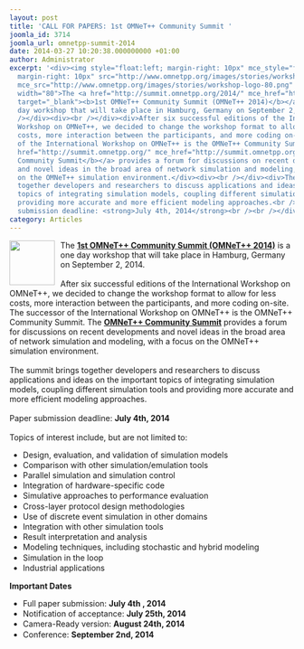 ```yaml
---
layout: post
title: 'CALL FOR PAPERS: 1st OMNeT++ Community Summit '
joomla_id: 3714
joomla_url: omnetpp-summit-2014
date: 2014-03-27 10:20:38.000000000 +01:00
author: Administrator
excerpt: '<div><img style="float:left; margin-right: 10px" mce_style="float:left;
  margin-right: 10px" src="http://www.omnetpp.org/images/stories/workshop-logo-80.png"
  mce_src="http://www.omnetpp.org/images/stories/workshop-logo-80.png" height="79"
  width="80">The <a href="http://summit.omnetpp.org/2014/" mce_href="http://summit.omnetpp.org/2014/"
  target="_blank"><b>1st OMNeT++ Community Summit (OMNeT++ 2014)</b></a> is a one
  day workshop that will take place in Hamburg, Germany on September 2, 2014. <br
  /></div><div><br /></div><div>After six successful editions of the International
  Workshop on OMNeT++, we decided to change the workshop format to allow for less
  costs, more interaction between the participants, and more coding on-site. The successor
  of the International Workshop on OMNeT++ is the OMNeT++ Community Summit. The <a
  href="http://summit.omnetpp.org/" mce_href="http://summit.omnetpp.org/" target="_blank"><b>OMNeT++
  Community Summit</b></a> provides a forum for discussions on recent developments
  and novel ideas in the broad area of network simulation and modeling, with a focus
  on the OMNeT++ simulation environment.</div><div><br /></div><div>The summit brings
  together developers and researchers to discuss applications and ideas on the important
  topics of integrating simulation models, coupling different simulation tools and
  providing more accurate and more efficient modeling approaches.<br /><br />Paper
  submission deadline: <strong>July 4th, 2014</strong><br /><br /></div><div class="system-pagebreak">'
category: Articles
---
```

<div><img style="float:left; margin-right: 10px" mce_style="float:left; margin-right: 10px" src="http://www.omnetpp.org/images/stories/workshop-logo-80.png" mce_src="http://www.omnetpp.org/images/stories/workshop-logo-80.png" height="79" width="80">The <a href="http://summit.omnetpp.org/2014/" mce_href="http://summit.omnetpp.org/2014/" target="_blank"><b>1st OMNeT++ Community Summit (OMNeT++ 2014)</b></a> is a one day workshop that will take place in Hamburg, Germany on September 2, 2014. <br /></div><div><br /></div><div>After six successful editions of the International Workshop on OMNeT++, we decided to change the workshop format to allow for less costs, more interaction between the participants, and more coding on-site. The successor of the International Workshop on OMNeT++ is the OMNeT++ Community Summit. The <a href="http://summit.omnetpp.org/" mce_href="http://summit.omnetpp.org/" target="_blank"><b>OMNeT++ Community Summit</b></a> provides a forum for discussions on recent developments and novel ideas in the broad area of network simulation and modeling, with a focus on the OMNeT++ simulation environment.</div><div><br /></div><div>The summit brings together developers and researchers to discuss applications and ideas on the important topics of integrating simulation models, coupling different simulation tools and providing more accurate and more efficient modeling approaches.<br /><br />Paper submission deadline: <strong>July 4th, 2014</strong><br /><br /></div><div class="system-pagebreak"></div><div>Topics of interest include, but are not limited to:</div><div><ul><li><span style="line-height: 1.3em;" mce_style="line-height: 1.3em;">Design, evaluation, and validation of simulation models</span></li><li><span style="line-height: 1.3em;" mce_style="line-height: 1.3em;">Comparison with other simulation/emulation tools</span></li><li><span style="line-height: 1.3em;" mce_style="line-height: 1.3em;">Parallel simulation and simulation control</span></li><li><span style="line-height: 1.3em;" mce_style="line-height: 1.3em;">Integration of hardware-specific code</span></li><li><span style="line-height: 1.3em;" mce_style="line-height: 1.3em;">Simulative approaches to performance evaluation</span></li><li><span style="line-height: 1.3em;" mce_style="line-height: 1.3em;">Cross-layer protocol design methodologies</span></li><li><span style="line-height: 1.3em;" mce_style="line-height: 1.3em;">Use of discrete event simulation in other domains</span></li><li><span style="line-height: 1.3em;" mce_style="line-height: 1.3em;">Integration with other simulation tools</span></li><li><span style="line-height: 1.3em;" mce_style="line-height: 1.3em;">Result interpretation and analysis</span></li><li><span style="line-height: 1.3em;" mce_style="line-height: 1.3em;">Modeling techniques, including stochastic and hybrid modeling</span></li><li><span style="line-height: 1.3em;" mce_style="line-height: 1.3em;">Simulation in the loop</span></li><li><span style="line-height: 1.3em;" mce_style="line-height: 1.3em;">Industrial applications</span></li></ul></div><div><b>Important Dates</b></div><div><ul><li><span style="line-height: 1.3em;" mce_style="line-height: 1.3em;">Full paper submission: <b>July 4th , 2014</b></span></li><li><span style="line-height: 1.3em;" mce_style="line-height: 1.3em;">Notification of acceptance: <b>July 25th, 2014</b></span></li><li><span style="line-height: 1.3em;" mce_style="line-height: 1.3em;">Camera-Ready version: <b>August 24th, 2014</b></span></li><li><span style="line-height: 1.3em;" mce_style="line-height: 1.3em;">Conference: <b>September 2nd, 2014</b></span></li></ul></div>
